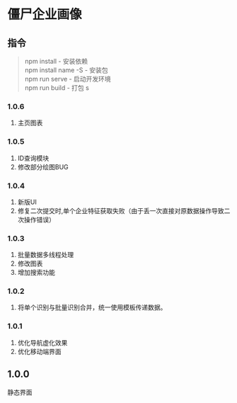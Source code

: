 # 僵尸企业画像

## 指令
 
> npm install - 安装依赖  
> npm install name -S   - 安装包  
> npm run serve - 启动开发环境  
> npm run build - 打包  s

### 1.0.6
1. 主页图表

### 1.0.5
1. ID查询模块
2. 修改部分绘图BUG

### 1.0.4
1. 新版UI
2. 修复二次提交时,单个企业特征获取失败（由于丢一次直接对原数据操作导致二次操作错误）

### 1.0.3
1. 批量数据多线程处理
2. 修改图表
3. 增加搜索功能

### 1.0.2
1. 将单个识别与批量识别合并，统一使用模板传递数据。

### 1.0.1
1. 优化导航虚化效果
2. 优化移动端界面

## 1.0.0
静态界面